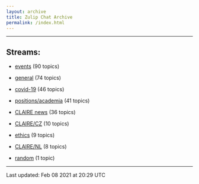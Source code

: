 ```yaml
---
layout: archive
title: Zulip Chat Archive
permalink: /index.html
---
```


---

## Streams:

* [events](stream/201207-events/index.html) (90 topics)

* [general](stream/201199-general/index.html) (74 topics)

* [covid-19](stream/226112-covid-19/index.html) (46 topics)

* [positions/academia](stream/203258-positions/academia/index.html) (41 topics)

* [CLAIRE news](stream/201957-CLAIRE-news/index.html) (36 topics)

* [CLAIRE/CZ](stream/203399-CLAIRE/CZ/index.html) (10 topics)

* [ethics](stream/228366-ethics/index.html) (9 topics)

* [CLAIRE/NL](stream/203255-CLAIRE/NL/index.html) (8 topics)

* [random](stream/202125-random/index.html) (1 topic)

<hr><p>Last updated: Feb 08 2021 at 20:29 UTC</p>